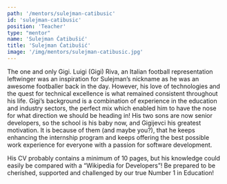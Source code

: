 ```yaml
---
path: '/mentors/sulejman-catibusic'
id: 'sulejman-catibusic'
position: 'Teacher'
type: "mentor"
name: 'Sulejman Ćatibušić'
title: 'Sulejman Ćatibušić'
image: '/img/mentors/sulejman-catibusic.jpg'
---
```


The one and only Gigi. Luigi (Gigi) Riva, an Italian football representation leftwinger was an inspiration for Sulejman’s nickname as he was an awesome footballer back in the day. However, his love of technologies and the quest for technical excellence is what remained consistent throughout his life.  Gigi’s background is a combination of experience in the education and industry sectors, the perfect mix which enabled him to have the nose for what direction we should be heading in! His two sons are now senior developers, so the school is his baby now, and Gigijevci his greatest motivation. It is because of them (and maybe you?),  that he keeps enhancing the internship program and keeps offering the best possible work experience for everyone with a passion for software development.

His CV probably contains a minimum of 10 pages, but his knowledge could easily be compared with a “Wikipedia for Developers”! Be prepared to be cherished, supported and challenged by our true Number 1 in Education!
